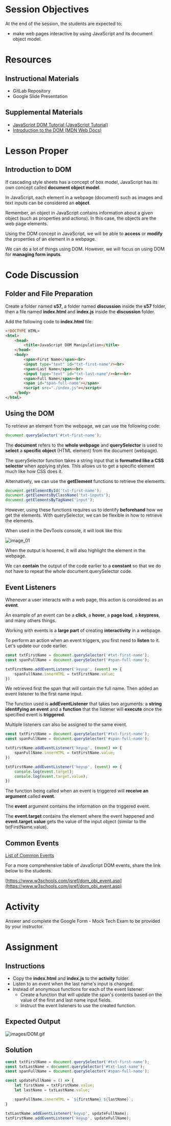 # Session Objectives

At the end of the session, the students are expected to:

- make web pages interactive by using JavaScript and its document object model.

# Resources

## Instructional Materials

- GitLab Repository
- Google Slide Presentation

## Supplemental Materials

- [JavaScript DOM Tutorial (JavaScript Tutorial)](https://www.javascripttutorial.net/javascript-dom/)
- [Introduction to the DOM (MDN Web Docs)](https://developer.mozilla.org/en-US/docs/Web/API/Document_Object_Model/Introduction)

# Lesson Proper

## Introduction to DOM

If cascading style sheets has a concept of box model, JavaScript has its own concept called **document object model**.

In JavaScript, each element in a webpage (document) such as images and text inputs can be considered an **object**.

Remember, an object in JavaScript contains information about a given object (such as properties and actions). In this case, the objects are the web page elements.

Using the DOM concept in JavaScript, we will be able to **access** or **modify** the properties of an element in a webpage.

We can do a lot of things using DOM. However, we will focus on using DOM for **managing form inputs**.

# Code Discussion

## Folder and File Preparation

Create a folder named **s57**, a folder named **discussion** inside the **s57** folder, then a file named **index.html** and **index.js** inside the **discussion** folder.

Add the following code to **index.html** file:

```html
<!DOCTYPE HTML>
<html>
    <head>
        <title>JavaScript DOM Manipulation</title>
    </head>
    <body>
        <span>First Name</span><br>
        <input type="text" id="txt-first-name"/><br>
        <span>Last Name</span><br>
        <input type="text" id="txt-last-name"/><br><br>
        <span>Full Name</span><br>
        <span id="span-full-name"></span>
        <script src="./index.js"></script>
    </body>
</html>
```

## Using the DOM

To retrieve an element from the webpage, we can use the following code:

```jsx
document.querySelector('#txt-first-name');
```

The **document** refers to the **whole webpage** and **querySelector** is used to **select** a **specific object** (HTML element) from the document (webpage).

The querySelector function takes a string input that is **formatted like a CSS selector** when applying styles. This allows us to get a specific element much like how CSS does it.

Alternatively, we can use the **getElement** functions to retrieve the elements.

```jsx
document.getElementById('txt-first-name');
document.getElementsByClassName('txt-inputs');
document.getElementsByTagName('input');
```

However, using these functions requires us to identify **beforehand** how we get the elements. With querySelector, we can be flexible in how to retrieve the elements.

When used in the DevTools console, it will look like this:

![image_01](images/image_01.png)

When the output is hovered, it will also highlight the element in the webpage.

We can **contain** the output of the code earlier to a **constant** so that we do not have to repeat the whole document.querySelector code.

## Event Listeners

Whenever a user interacts with a web page, this action is considered as an **event**.

An example of an event can be a **click**, a **hover**, a **page load**, a **keypress**, and many others things.

Working with events is a **large part** of creating **interactivity** in a webpage.

To perform an action when an event triggers, you first need to **listen** to it. Let's update our code earlier.

```jsx
const txtFirstName = document.querySelector('#txt-first-name');
const spanFullName = document.querySelector('#span-full-name');

txtFirstName.addEventListener('keyup', (event) => {
    spanFullName.innerHTML = txtFirstName.value;
})
```

We retrieved first the span that will contain the full name. Then added an event listener to the first name input.

The function used is **addEventListener** that takes two arguments: a **string identifying an event** and a **function** that the listener will **execute** once the specified event is **triggered**.

Multiple listeners can also be assigned to the same event.

```jsx
const txtFirstName = document.querySelector('#txt-first-name');
const spanFullName = document.querySelector('#span-full-name');

txtFirstName.addEventListener('keyup', (event) => {
    spanFullName.innerHTML = txtFirstName.value;
})

txtFirstName.addEventListener('keyup', (event) => {
    console.log(event.target);
    console.log(event.target.value);
})
```

The function being called when an event is triggered will **receive an argument** called **event**.

The **event** argument contains the information on the triggered event.

The **event.target** contains the element where the event happened and **event.target.value** gets the value of the input object (similar to the txtFirstName.value).

## Common Events

[List of Common Events](https://www.notion.so/f56115913c1141e9b707fedc58b52b31)

For a more comprehensive table of JavaScript DOM events, share the link below to the students.

[https://www.w3schools.com/jsref/dom_obj_event.asp](https://www.w3schools.com/jsref/dom_obj_event.asp)

# Activity

Answer and complete the Google Form - Mock Tech Exam to be provided by your instructor.

# Assignment

## Instructions

- Copy the **index.html** and **index.js** to the **activity** folder.
- Listen to an event when the last name's input is changed.
- Instead of anonymous functions for each of the event listener:
    - Create a function that will update the span's contents based on the value of the first and last name input fields.
    - Instruct the event listeners to use the created function.

## Expected Output

![images/DOM.gif](images/DOM.gif)

## Solution

```jsx
const txtFirstName = document.querySelector('#txt-first-name');
const txtLastName = document.querySelector('#txt-last-name');
const spanFullName = document.querySelector('#span-full-name');

const updateFullName = () => {
    let firstName = txtFirstName.value;
    let lastName = txtLastName.value;

    spanFullName.innerHTML = `${firstName} ${lastName}`;
}

txtLastName.addEventListener('keyup', updateFullName);
txtFirstName.addEventListener('keyup', updateFullName);
```